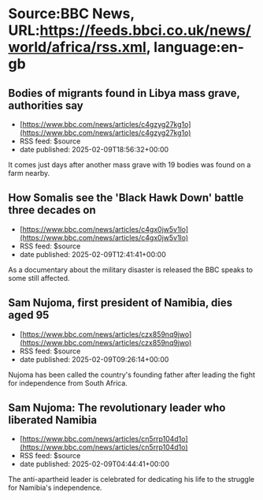 # Source:BBC News, URL:https://feeds.bbci.co.uk/news/world/africa/rss.xml, language:en-gb

## Bodies of migrants found in Libya mass grave, authorities say
 - [https://www.bbc.com/news/articles/c4gzyg27kg1o](https://www.bbc.com/news/articles/c4gzyg27kg1o)
 - RSS feed: $source
 - date published: 2025-02-09T18:56:32+00:00

It comes just days after another mass grave with 19 bodies was found on a farm nearby.

## How Somalis see the 'Black Hawk Down' battle three decades on
 - [https://www.bbc.com/news/articles/c4gx0jw5v1lo](https://www.bbc.com/news/articles/c4gx0jw5v1lo)
 - RSS feed: $source
 - date published: 2025-02-09T12:41:41+00:00

As a documentary about the military disaster is released the BBC speaks to some still affected.

## Sam Nujoma, first president of Namibia, dies aged 95
 - [https://www.bbc.com/news/articles/czx859nq9jwo](https://www.bbc.com/news/articles/czx859nq9jwo)
 - RSS feed: $source
 - date published: 2025-02-09T09:26:14+00:00

Nujoma has been called the country's founding father after leading the fight for independence from South Africa.

## Sam Nujoma: The revolutionary leader who liberated Namibia
 - [https://www.bbc.com/news/articles/cn5rrp104d1o](https://www.bbc.com/news/articles/cn5rrp104d1o)
 - RSS feed: $source
 - date published: 2025-02-09T04:44:41+00:00

The anti-apartheid leader is celebrated for dedicating his life to the struggle for Namibia's independence.

